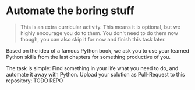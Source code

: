 # Automate the boring stuff
> This is an extra curricular activity. This means it is optional, but we highly encourage you do to them. You don't need to do them now though, you can also skip it for now and finish this task later.

Based on the idea of a famous Python book, we ask you to use your learned Python skills from the last chapters for something productive of you.

The task is simple: Find something in your life what you need to do, and automate it away with Python. Upload your solution as Pull-Request to this repository: TODO REPO 